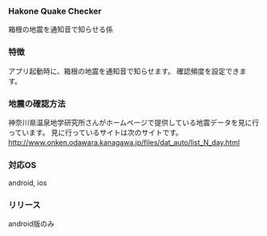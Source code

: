 ### Hakone Quake Checker
箱根の地震を通知音で知らせる係

### 特徴
アプリ起動時に、箱根の地震を通知音で知らせます。
確認頻度を設定できます。

### 地震の確認方法
神奈川県温泉地学研究所さんがホームページで提供している地震データを見に行っています。 
見に行っているサイトは次のサイトです。 
http://www.onken.odawara.kanagawa.jp/files/dat_auto/list_N_day.html
　
### 対応OS
android, ios

### リリース
android版のみ

